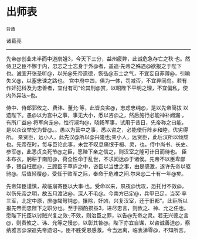 # 出师表

`背诵`

诸葛亮

---

先帝@创业未半而中道崩姐3，今天下三分，益州疲弊，此诚危急存亡之秋·也。然侍卫之臣不懈于内，忠志之士忘身于外@者，盖追·先帝之殊遇@欲报之于陛下也。诚宜开张圣听@，以光@先帝遗德，恢弘@志士之气，不宜妄自菲薄@，引喻失义@，以塞忠谏之路也。
宫中府中四，俱为一体，罚减否，不宜异同鸟。若有作奸犯科及为忠善者，宜付有司”论其刑@赏，以昭陛下平明之理，不宜偏私，使内外异法~也。

侍中、侍郎郭攸之、费讳、董允·等，此皆良实@，志虑忠纯@，是以先帝简拔 以遗陛下。愚@以为宫中之事，事无大小，悉以咨@之，然后施行必能神补阙漏·，有所广益@
将军向宠@，性行淑均@，晓畅军事，试用于昔日，先帝称之曰能，是以众议举宠为督@。。愚以为营中之事，悉以咨之，必能使行阵乡和睦，优劣得所。
亲贤臣，远小人，此先汉@所以@兴隆也;亲小人，远贤臣，此后汉所以倾颓也。先帝在时，每与臣论此事，未尝不叹息痛恨于桓、灵，也。侍中尚书、长史、参军@，此悉贞良死节@之臣，愿陛下亲之信之，则汉室之隆可计日而待也。
臣本布衣，躬耕于南阳@，荷全性命于乱世，不求闻达@于诸侯。先帝不以臣卑鄙多，猥自枉屈@，三顾臣于草庐之中，咨臣以当世之事，由是感激，遂许先帝以驱驰@。后值倾覆@，受任于败军之际，奉命于危难之间.尔来@二十有一年@矣。

先帝知臣谨慎，故临崩寄臣以大事·也。受命以来，夙夜@忧叹，恐托付不效@，以伤先帝之明，故五月渡沾@，深人不毛@。今南方已定@，兵甲已足，当奖·率三军，北定中原，庶@竭弩钝@，攘除，奸凶，兴复汉室，还于旧都”。此臣所以报先帝而忠陛下之职分也。至于斟酌损益3，进尽忠言，则攸之、神、允之任也。
愿陛下托臣以讨贼兴复之效·;不效，则治臣之罪，以告@先帝之灵。若无兴德之言@，则责攸之、讳、允等之慢@，以彰其咎@。陛下亦宜自谋，以咨诚善道@，察纳雅言@深追先帝遗诏~。臣不胜受恩感激。今当远离，临表涕零@，不知所言。
